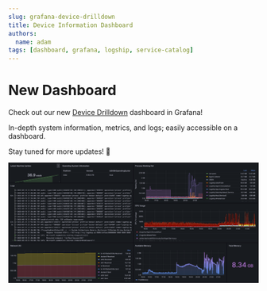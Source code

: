 ```yaml
---
slug: grafana-device-drilldown
title: Device Information Dashboard
authors:
  name: adam
tags: [dashboard, grafana, logship, service-catalog]
---
```


# New Dashboard

Check out our new [Device Drilldown](http://try.logship.ai:3000/d/c1609d22-3cbd-4101-b772-b4dd51c438be/device-drilldown?from=now-30m&to=now) dashboard in Grafana!

In-depth system information, metrics, and logs; easily accessible on a dashboard.

Stay tuned for more updates! 🛶

![Device Drilldown Dashboard](../static/img/screenshots/2023-05-15/device-drilldown.png)
